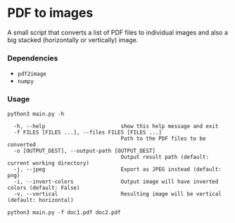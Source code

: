 # PDF to images
A small script that converts a list of PDF files to individual images and also a big stacked (horizontally or vertically) image.

### Dependencies
- `pdf2image`
- `numpy`

### Usage
`python3 main.py -h`
```
  -h, --help                        show this help message and exit
  -f FILES [FILES ...], --files FILES [FILES ...]
                                    Path to the PDF files to be converted
  -o [OUTPUT_DEST], --output-path [OUTPUT_DEST]
                                    Output result path (default: current working directory)
  -j, --jpeg                        Export as JPEG instead (default: png)
  -i, --invert-colors               Output image will have inverted colors (default: False)
  -v, --vertical                    Resulting image will be vertical (default: horizontal)
```

`python3 main.py -f doc1.pdf doc2.pdf`
